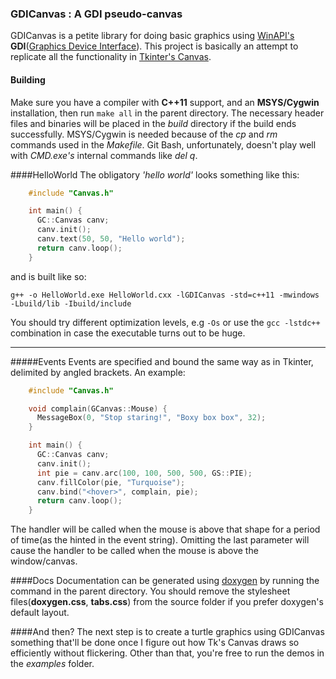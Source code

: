 ### GDICanvas : A GDI pseudo-canvas
GDICanvas is a petite library for doing basic graphics using  [WinAPI's](http://msdn.microsoft.com/en-us/library/ff818516.aspx) **GDI**([Graphics Device Interface](http://msdn.microsoft.com/en-us/library/windows/desktop/dd145203.aspx)).
This project is basically an attempt to replicate all the functionality in [Tkinter's Canvas](http://www.effbot.org/tkinterbook/canvas.htm).

#### Building

Make sure you have a compiler with **C++11** support, and an **MSYS/Cygwin** installation,
then run `make all` in the parent directory.
The necessary header files and binaries will be placed in the *build*
directory if the build ends successfully.
MSYS/Cygwin is needed because of the *cp* and *rm* commands used in the *Makefile*.
Git Bash, unfortunately, doesn't play well with *CMD.exe's* internal commands like *del q*.

####HelloWorld
The obligatory *'hello world'* looks something like this:

```C++
    #include "Canvas.h"

    int main() {
      GC::Canvas canv;
      canv.init();
      canv.text(50, 50, "Hello world");
      return canv.loop();
    }
```

and is built like so:

    g++ -o HelloWorld.exe HelloWorld.cxx -lGDICanvas -std=c++11 -mwindows -Lbuild/lib -Ibuild/include

You should try different optimization levels, e.g `-Os` or use the `gcc -lstdc++`
combination in case the executable turns out to be huge.

_____

#####Events
Events are specified and bound the same way as in Tkinter, delimited by angled
brackets. An example:

```C++
    #include "Canvas.h"

    void complain(GCanvas::Mouse) {
      MessageBox(0, "Stop staring!", "Boxy box box", 32);
    }

    int main() {
      GC::Canvas canv;
      canv.init();
      int pie = canv.arc(100, 100, 500, 500, GS::PIE);
      canv.fillColor(pie, "Turquoise");
      canv.bind("<hover>", complain, pie);
      return canv.loop();
    }

```

The handler will be called when the mouse is above that shape for a period of
time(as the hinted in the event string). Omitting the last parameter will cause
the handler to be called when the mouse is above the window/canvas.

####Docs
Documentation can be generated using [doxygen](http://www.doxygen.org/index.html)
by running the command in the parent directory.
You should remove the stylesheet files(**doxygen.css**, **tabs.css**) from the
source folder if you prefer doxygen's default layout.

####And then?
The next step is to create a turtle graphics using GDICanvas something that'll be
done once I figure out how Tk's Canvas draws so efficiently without flickering.
Other than that, you're free to run the demos in the *examples* folder.


